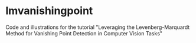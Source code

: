 # lmvanishingpoint
Code and illustrations for the tutorial "Leveraging the Levenberg-Marquardt Method for Vanishing Point Detection in Computer Vision Tasks"
